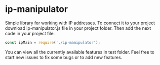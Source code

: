 # ip-manipulator
Simple library for working with IP addresses. To connect it to your project download ip-manipulator.js file in your project folder. Then add the next code in your project file:
```js
const ipMain = require('./ip-manipulator');
```
You can view all the currently available features in test folder.
Feel free to start new issues to fix some bugs or to add new features.
